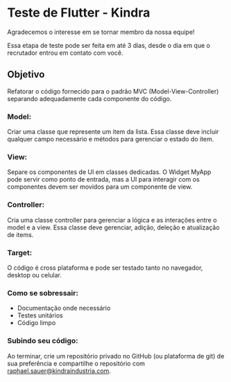 # Teste de Flutter - Kindra
Agradecemos o interesse em se tornar membro da nossa equipe!

Essa etapa de teste pode ser feita em até 3 dias, desde o dia em que o recrutador entrou em contato com você.

## Objetivo
Refatorar o código fornecido para o padrão MVC (Model-View-Controller) separando adequadamente cada componente do código.

### Model: 
Criar uma classe que represente um item da lista. Essa classe deve incluir qualquer campo necessário e métodos para gerenciar o estado do item.

### View:
Separe os componentes de UI em classes dedicadas. O Widget MyApp pode servir como ponto de entrada, mas a UI para interagir com os componentes devem ser movidos para um componente de view.

### Controller:
Cria uma classe controller para gerenciar a lógica e as interações entre o model e a view. Essa classe deve gerenciar, adição, deleção e atualização de items.

### Target:
O código é cross plataforma e pode ser testado tanto no navegador, desktop ou celular. 

### Como se sobressair:
- Documentação onde necessário
- Testes unitários
- Código limpo

### Subindo seu código:
Ao terminar, crie um repositório privado no GitHub (ou plataforma de git) de sua preferência e compartilhe o repositório com raphael.sauer@kindraindustria.com. 
